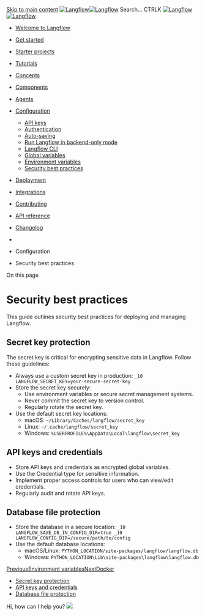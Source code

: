 [Skip to main content](https://docs.langflow.org/<#__docusaurus_skipToContent_fallback>)
[![Langflow](https://docs.langflow.org/img/langflow-logo-black.svg)![Langflow](https://docs.langflow.org/img/langflow-logo-white.svg)](https://docs.langflow.org/</>)
[](https://docs.langflow.org/<https:/github.com/langflow-ai/langflow>)[](https://docs.langflow.org/<https:/twitter.com/langflow_ai>)[](https://docs.langflow.org/<https:/discord.gg/EqksyE2EX9>)
Search...
CTRLK
[![Langflow](https://docs.langflow.org/img/langflow-logo-black.svg)![Langflow](https://docs.langflow.org/img/langflow-logo-white.svg)](https://docs.langflow.org/</>)
  * [Welcome to Langflow](https://docs.langflow.org/</>)
  * [Get started](https://docs.langflow.org/</get-started-installation>)
  * [Starter projects](https://docs.langflow.org/</starter-projects-basic-prompting>)
  * [Tutorials](https://docs.langflow.org/</tutorials-blog-writer>)
  * [Concepts](https://docs.langflow.org/</concepts-overview>)
  * [Components](https://docs.langflow.org/</components-agents>)
  * [Agents](https://docs.langflow.org/</agents-overview>)
  * [Configuration](https://docs.langflow.org/</configuration-api-keys>)
    * [API keys](https://docs.langflow.org/</configuration-api-keys>)
    * [Authentication](https://docs.langflow.org/</configuration-authentication>)
    * [Auto-saving](https://docs.langflow.org/</configuration-auto-save>)
    * [Run Langflow in backend-only mode](https://docs.langflow.org/</configuration-backend-only>)
    * [Langflow CLI](https://docs.langflow.org/</configuration-cli>)
    * [Global variables](https://docs.langflow.org/</configuration-global-variables>)
    * [Environment variables](https://docs.langflow.org/</environment-variables>)
    * [Security best practices](https://docs.langflow.org/</configuration-security-best-practices>)
  * [Deployment](https://docs.langflow.org/</Deployment/deployment-docker>)
  * [Integrations](https://docs.langflow.org/</integrations-assemblyai>)
  * [Contributing](https://docs.langflow.org/</contributing-community>)
  * [API reference](https://docs.langflow.org/</api-reference-api-examples>)
  * [Changelog](https://docs.langflow.org/<https:/github.com/langflow-ai/langflow/releases/latest>)


  * [](https://docs.langflow.org/</>)
  * Configuration
  * Security best practices


On this page
# Security best practices
This guide outlines security best practices for deploying and managing Langflow.
## Secret key protection[​](https://docs.langflow.org/<#secret-key-protection> "Direct link to Secret key protection")
The secret key is critical for encrypting sensitive data in Langflow. Follow these guidelines:
  * Always use a custom secret key in production:
`
_10
LANGFLOW_SECRET_KEY=your-secure-secret-key
`
  * Store the secret key securely:
    * Use environment variables or secure secret management systems.
    * Never commit the secret key to version control.
    * Regularly rotate the secret key.
  * Use the default secret key locations:
    * macOS: `~/Library/Caches/langflow/secret_key`
    * Linux: `~/.cache/langflow/secret_key`
    * Windows: `%USERPROFILE%\AppData\Local\langflow\secret_key`


## API keys and credentials[​](https://docs.langflow.org/<#api-keys-and-credentials> "Direct link to API keys and credentials")
  * Store API keys and credentials as encrypted global variables.
  * Use the Credential type for sensitive information.
  * Implement proper access controls for users who can view/edit credentials.
  * Regularly audit and rotate API keys.


## Database file protection[​](https://docs.langflow.org/<#database-file-protection> "Direct link to Database file protection")
  * Store the database in a secure location:
`
_10
LANGFLOW_SAVE_DB_IN_CONFIG_DIR=true
_10
LANGFLOW_CONFIG_DIR=/secure/path/to/config
`
  * Use the default database locations:
    * macOS/Linux: `PYTHON_LOCATION/site-packages/langflow/langflow.db`
    * Windows: `PYTHON_LOCATION\Lib\site-packages\langflow\langflow.db`


[PreviousEnvironment variables](https://docs.langflow.org/</environment-variables>)[NextDocker](https://docs.langflow.org/</Deployment/deployment-docker>)
  * [Secret key protection](https://docs.langflow.org/<#secret-key-protection>)
  * [API keys and credentials](https://docs.langflow.org/<#api-keys-and-credentials>)
  * [Database file protection](https://docs.langflow.org/<#database-file-protection>)


Hi, how can I help you?
![](https://docs.langflow.org/img/langflow-icon-black-transparent.svg)
